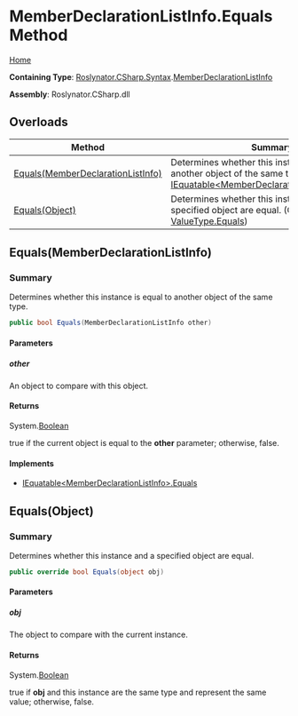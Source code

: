# MemberDeclarationListInfo\.Equals Method

[Home](../../../../../README.md)

**Containing Type**: [Roslynator.CSharp.Syntax](../../README.md)\.[MemberDeclarationListInfo](../README.md)

**Assembly**: Roslynator\.CSharp\.dll

## Overloads

| Method | Summary |
| ------ | ------- |
| [Equals(MemberDeclarationListInfo)](#Roslynator_CSharp_Syntax_MemberDeclarationListInfo_Equals_Roslynator_CSharp_Syntax_MemberDeclarationListInfo_) | Determines whether this instance is equal to another object of the same type\. \(Implements [IEquatable\<MemberDeclarationListInfo>.Equals](https://docs.microsoft.com/en-us/dotnet/api/system.iequatable-1.equals)\) |
| [Equals(Object)](#Roslynator_CSharp_Syntax_MemberDeclarationListInfo_Equals_System_Object_) | Determines whether this instance and a specified object are equal\. \(Overrides [ValueType.Equals](https://docs.microsoft.com/en-us/dotnet/api/system.valuetype.equals)\) |

## Equals\(MemberDeclarationListInfo\)<a name="Roslynator_CSharp_Syntax_MemberDeclarationListInfo_Equals_Roslynator_CSharp_Syntax_MemberDeclarationListInfo_"></a>

### Summary

Determines whether this instance is equal to another object of the same type\.

```csharp
public bool Equals(MemberDeclarationListInfo other)
```

#### Parameters

##### other



An object to compare with this object\.

#### Returns

System\.[Boolean](https://docs.microsoft.com/en-us/dotnet/api/system.boolean)

true if the current object is equal to the **other** parameter; otherwise, false\.

#### Implements

* [IEquatable\<MemberDeclarationListInfo>.Equals](https://docs.microsoft.com/en-us/dotnet/api/system.iequatable-1.equals)

## Equals\(Object\)<a name="Roslynator_CSharp_Syntax_MemberDeclarationListInfo_Equals_System_Object_"></a>

### Summary

Determines whether this instance and a specified object are equal\.

```csharp
public override bool Equals(object obj)
```

#### Parameters

##### obj



The object to compare with the current instance\. 

#### Returns

System\.[Boolean](https://docs.microsoft.com/en-us/dotnet/api/system.boolean)

true if **obj** and this instance are the same type and represent the same value; otherwise, false\. 